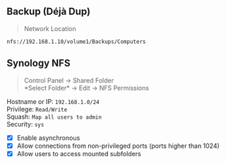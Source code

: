 ## Backup (Déjà Dup)
> Network Location
```
nfs://192.168.1.10/volume1/Backups/Computers
```

## Synology NFS
> Control Panel -> Shared Folder\
> \*Select Folder\* -> Edit -> NFS Permissions

Hostname or IP: ```192.168.1.0/24```\
Privilege: ```Read/Write```\
Squash: ```Map all users to admin```\
Security: ```sys```

- [x] Enable asynchronous
- [x] Allow connections from non-privileged ports (ports higher than 1024)
- [x] Allow users to access mounted subfolders
